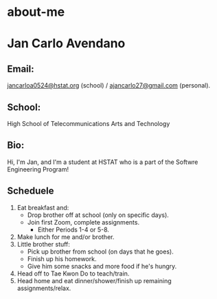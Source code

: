# about-me

<h1>Jan Carlo Avendano</h1>

## Email:

jancarloa0524@hstat.org (school) / ajancarlo27@gmail.com (personal).

## School: 

High School of Telecommunications Arts and Technology

## Bio: 

Hi, I'm Jan, and I'm a student at HSTAT who is a part of the Softwre Engineering Program! 

## Scheduele

1. Eat breakfast and:
    * Drop brother off at school (only on specific days).
    * Join first Zoom, complete assignments.
        * Either Periods 1-4 or 5-8.
2. Make lunch for me and/or brother.
3. Little brother stuff:
    * Pick up brother from school (on days that he goes).
    * Finish up his homework.
    * Give him some snacks and more food if he's hungry.
4. Head off to Tae Kwon Do to teach/train. 
5. Head home and eat dinner/shower/finish up remaining assignments/relax. 
